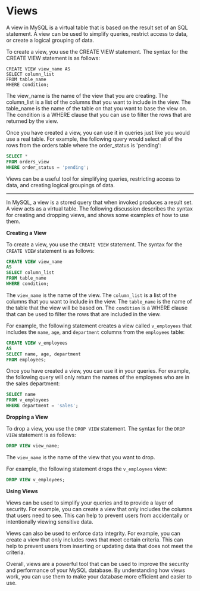# Views



A view in MySQL is a virtual table that is based on the result set of an SQL statement. A view can be used to simplify queries, restrict access to data, or create a logical grouping of data.

To create a view, you use the CREATE VIEW statement. The syntax for the CREATE VIEW statement is as follows:

```mysql
CREATE VIEW view_name AS
SELECT column_list
FROM table_name
WHERE condition;
```

The view_name is the name of the view that you are creating. The column_list is a list of the columns that you want to include in the view. The table_name is the name of the table on that you want to base the view on. The condition is a WHERE clause that you can use to filter the rows that are returned by the view.

Once you have created a view, you can use it in queries just like you would use a real table. For example, the following query would select all of the rows from the orders table where the order_status is 'pending':

```sql
SELECT *
FROM orders_view
WHERE order_status = 'pending';
```

Views can be a useful tool for simplifying queries, restricting access to data, and creating logical groupings of data.





---

In MySQL, a view is a stored query that when invoked produces a result set. A view acts as a virtual table. The following discussion describes the syntax for creating and dropping views, and shows some examples of how to use them.

**Creating a View**

To create a view, you use the `CREATE VIEW` statement. The syntax for the `CREATE VIEW` statement is as follows:

```sql
CREATE VIEW view_name
AS
SELECT column_list
FROM table_name
WHERE condition;
```

The `view_name` is the name of the view. The `column_list` is a list of the columns that you want to include in the view. The `table_name` is the name of the table that the view will be based on. The `condition` is a WHERE clause that can be used to filter the rows that are included in the view.

For example, the following statement creates a view called `v_employees` that includes the `name`, `age`, and `department` columns from the `employees` table:

```sql
CREATE VIEW v_employees
AS
SELECT name, age, department
FROM employees;
```

Once you have created a view, you can use it in your queries. For example, the following query will only return the names of the employees who are in the sales department:

```sql
SELECT name
FROM v_employees
WHERE department = 'sales';
```

**Dropping a View**

To drop a view, you use the `DROP VIEW` statement. The syntax for the `DROP VIEW` statement is as follows:

```sql
DROP VIEW view_name;
```

The `view_name` is the name of the view that you want to drop.

For example, the following statement drops the `v_employees` view:

```sql
DROP VIEW v_employees;
```

**Using Views**

Views can be used to simplify your queries and to provide a layer of security. For example, you can create a view that only includes the columns that users need to see. This can help to prevent users from accidentally or intentionally viewing sensitive data.

Views can also be used to enforce data integrity. For example, you can create a view that only includes rows that meet certain criteria. This can help to prevent users from inserting or updating data that does not meet the criteria.

Overall, views are a powerful tool that can be used to improve the security and performance of your MySQL database. By understanding how views work, you can use them to make your database more efficient and easier to use.